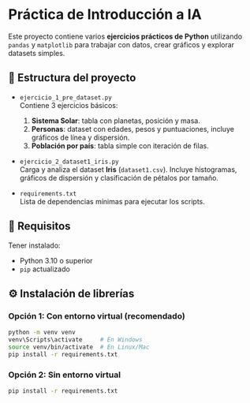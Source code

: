 # Práctica de Introducción a IA

Este proyecto contiene varios **ejercicios prácticos de Python** utilizando `pandas` y `matplotlib` para trabajar con datos, crear gráficos y explorar datasets simples.

## 📂 Estructura del proyecto

- `ejercicio_1_pre_dataset.py`  
  Contiene 3 ejercicios básicos:
  1. **Sistema Solar**: tabla con planetas, posición y masa.  
  2. **Personas**: dataset con edades, pesos y puntuaciones, incluye gráficos de línea y dispersión.  
  3. **Población por país**: tabla simple con iteración de filas.  

- `ejercicio_2_dataset1_iris.py`  
  Carga y analiza el dataset **Iris** (`dataset1.csv`). Incluye histogramas, gráficos de dispersión y clasificación de pétalos por tamaño.

- `requirements.txt`  
  Lista de dependencias mínimas para ejecutar los scripts.

## 🚀 Requisitos

Tener instalado:
- Python 3.10 o superior  
- `pip` actualizado

## ⚙️ Instalación de librerías

### Opción 1: Con entorno virtual (recomendado)
```bash
python -m venv venv
venv\Scripts\activate     # En Windows
source venv/bin/activate  # En Linux/Mac
pip install -r requirements.txt
```
### Opción 2: Sin entorno virtual
```bash
pip install -r requirements.txt
```
